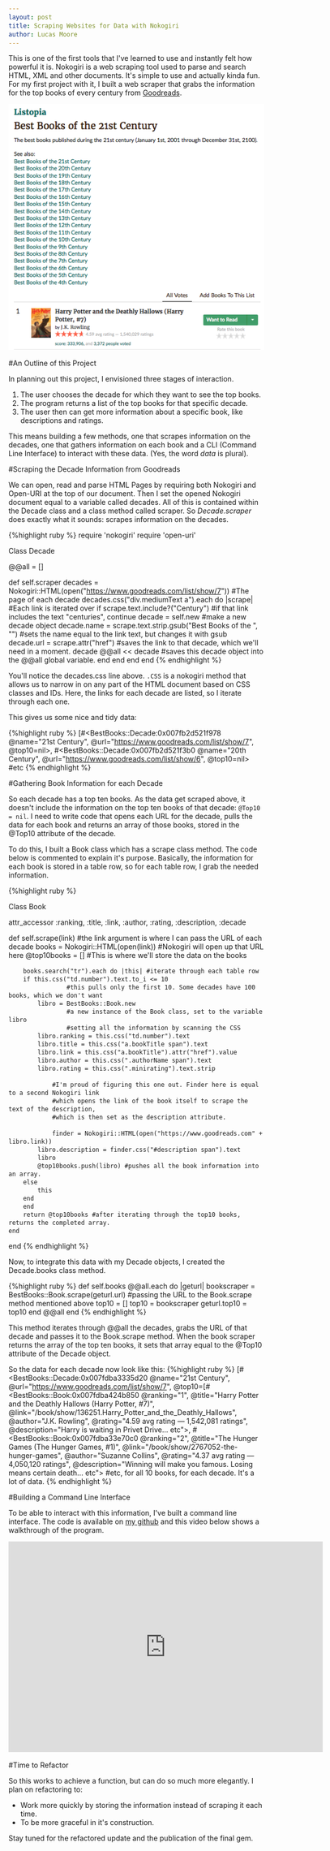 ```yaml
---
layout: post
title: Scraping Websites for Data with Nokogiri
author: Lucas Moore
---
```


This is one of the first tools that I've learned to use and instantly felt how powerful it is. Nokogiri is a web scraping tool used to parse and search HTML, XML and other documents. It's simple to use and actually kinda fun. For my first project with it, I built a web scraper that grabs the information for the top books of every century from [Goodreads](https://www.goodreads.com/list/show/7).

![The links for each decade. A great starting point.](/assets/goodreads.png)

#An Outline of this Project

In planning out this project, I envisioned three stages of interaction. 

1.  The user chooses the decade for which they want to see the top books.
2.  The program returns a list of the top books for that specific decade.
3.  The user then can get more information about a specific book, like descriptions and ratings. 

This means building a few methods, one that scrapes information on the decades, one that gathers information on each book and a CLI (Command Line Interface) to interact with these data. (Yes, the word *data* is plural).

#Scraping the Decade Information from Goodreads

We can open, read and parse HTML Pages by requiring both Nokogiri and Open-URI at the top of our document. Then I set the opened Nokogiri document equal to a variable called decades. All of this is contained within the Decade class and a class method called scraper. So *Decade.scraper* does exactly what it sounds: scrapes information on the decades. 

{%highlight ruby %}
require 'nokogiri'
require 'open-uri'

Class Decade

@@all = []

def self.scraper
	decades = Nokogiri::HTML(open("https://www.goodreads.com/list/show/7")) #The page of each decade
	decades.css("div.mediumText a").each do |scrape| #Each link is iterated over
				if scrape.text.include?("Century") #if that link includes the text "centuries", continue
					decade = self.new #make a new decade object
					decade.name = scrape.text.strip.gsub("Best Books of the ", "") 
									#sets the name equal to the link text, but changes it with gsub
					decade.url = scrape.attr("href")
									#saves the link to that decade, which we'll need in a moment.
					decade
					@@all << decade #saves this decade object into the @@all global variable. 
				end
			end
	end
end
{% endhighlight %}

You'll notice the decades.css line above. <code>.CSS</code> is a nokogiri method that allows us to narrow in on any part of the HTML document based on CSS classes and IDs. Here, the links for each decade are listed, so I iterate through each one. 

This gives us some nice and tidy data: 

{%highlight ruby %}
[#<BestBooks::Decade:0x007fb2d521f978 @name="21st Century", @url="https://www.goodreads.com/list/show/7", @top10=nil>,
 #<BestBooks::Decade:0x007fb2d521f3b0 @name="20th Century", @url="https://www.goodreads.com/list/show/6", @top10=nil> 
 #etc
{% endhighlight %}

#Gathering Book Information for each Decade

So each decade has a top ten books. As the data get scraped above, it doesn't include the information on the top ten books of that decade: <code>@Top10 = nil</code>. I need to write code that opens each URL for the decade, pulls the data for each book and returns an array of those books, stored in the @Top10 attribute of the decade.

To do this, I built a Book class which has a scrape class method. The code below is commented to explain it's purpose.
Basically, the information for each book is stored in a table row, so for each table row, I grab the needed information.

{%highlight ruby %}

Class Book

attr_accessor :ranking, :title, :link, :author, :rating, :description, :decade

def self.scrape(link) #the link argument is where I can pass the URL of each decade
		books = Nokogiri::HTML(open(link)) #Nokogiri will open up that URL here
		@top10books = [] #This is where we'll store the data on the books

		books.search("tr").each do |this| #iterate through each table row
		if this.css("td.number").text.to_i <= 10 
					#this pulls only the first 10. Some decades have 100 books, which we don't want
			libro = BestBooks::Book.new
					#a new instance of the Book class, set to the variable libro
					#setting all the information by scanning the CSS
			libro.ranking = this.css("td.number").text
			libro.title = this.css("a.bookTitle span").text
			libro.link = this.css("a.bookTitle").attr("href").value
			libro.author = this.css(".authorName span").text
			libro.rating = this.css(".minirating").text.strip

				#I'm proud of figuring this one out. Finder here is equal to a second Nokogiri link
				#which opens the link of the book itself to scrape the text of the description,
				#which is then set as the description attribute.

				finder = Nokogiri::HTML(open("https://www.goodreads.com" + libro.link))
			libro.description = finder.css("#description span").text
			libro
			@top10books.push(libro) #pushes all the book information into an array.
		else
			this
		end
		end
		return @top10books #after iterating through the top10 books, returns the completed array.
	end
end
{% endhighlight %}

Now, to integrate this data with my Decade objects, I created the Decade.books class method. 

{%highlight ruby %}
	def self.books
		@@all.each do |geturl|
			bookscraper = BestBooks::Book.scrape(geturl.url) #passing the URL to the Book.scrape method mentioned above
			top10 = []
			top10 = bookscraper
			geturl.top10 = top10
		end
		@@all
	end
{% endhighlight %}

This method iterates through @@all the decades, grabs the URL of that decade and passes it to the Book.scrape method.
When the book scraper returns the array of the top ten books, it sets that array equal to the @Top10 attribute of the Decade object. 

So the data for each decade now look like this: 
{%highlight ruby %}
[#<BestBooks::Decade:0x007fdba3335d20 @name="21st Century", @url="https://www.goodreads.com/list/show/7", 
@top10=[#<BestBooks::Book:0x007fdba424b850 
@ranking="1", 
@title="Harry Potter and the Deathly Hallows (Harry Potter, #7)", 
@link="/book/show/136251.Harry_Potter_and_the_Deathly_Hallows", 
@author="J.K. Rowling", 
@rating="4.59 avg rating — 1,542,081 ratings", 
@description="Harry is waiting in Privet Drive... etc">, 
#<BestBooks::Book:0x007fdba33e70c0 
@ranking="2", 
@title="The Hunger Games (The Hunger Games, #1)", 
@link="/book/show/2767052-the-hunger-games", 
@author="Suzanne Collins", 
@rating="4.37 avg rating — 4,050,120 ratings", 
@description="Winning will make you famous. Losing means certain death... etc">
 #etc, for all 10 books, for each decade. It's a lot of data. 
{% endhighlight %}

#Building a Command Line Interface

To be able to interact with this information, I've built a command line interface. The code is available on [my github](https://github.com/TheLucasMoore/best-books-of-the-century) and this video below shows a walkthrough of the program. 

<iframe width="620" height="415" src="https://www.youtube.com/embed/uasxpR7s4zE" frameborder="0" allowfullscreen></iframe>


#Time to Refactor

So this works to achieve a function, but can do so much more elegantly. I plan on refactoring to:

- Work more quickly by storing the information instead of scraping it each time. 
- To be more graceful in it's construction.

Stay tuned for the refactored update and the publication of the final gem. 
